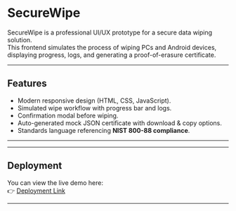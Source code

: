 # SecureWipe

SecureWipe is a professional UI/UX prototype for a secure data wiping solution.  
This frontend simulates the process of wiping PCs and Android devices, displaying progress, logs, and generating a proof-of-erasure certificate.


---

## Features
- Modern responsive design (HTML, CSS, JavaScript).
- Simulated wipe workflow with progress bar and logs.
- Confirmation modal before wiping.
- Auto-generated mock JSON certificate with download & copy options.
- Standards language referencing **NIST 800-88 compliance**.

---



---

## Deployment
You can view the live demo here:  
👉 [Deployment Link](https://bugslayer-anant2511.github.io/SecureWipe_Prototype/)  


---

